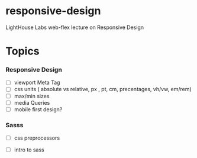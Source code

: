 # responsive-design
LightHouse Labs web-flex lecture on Responsive Design


# Topics
### Responsive Design
- [ ] viewport Meta Tag
- [ ] css units ( absolute vs relative, px , pt, cm, precentages, vh/vw, em/rem)
- [ ] max/min sizes
- [ ] media Queries
- [ ] mobile first design?
### Sasss
- [ ] css preprocessors
- [ ] intro to sass



